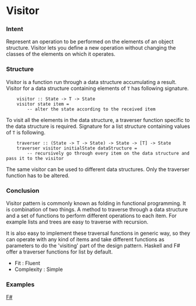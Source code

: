# Visitor


### Intent

Represent an operation to be performed on the elements of an object structure. Visitor lets you define a new operation without changing the classes of the elements on which it operates.



### Structure

Visitor is a function run through a data structure accumulating a result. Visitor for a data structure containing elements of `T` has following signature. 
~~~~
    visitor :: State -> T -> State
    visitor state item =
        -- alter the state according to the received item
~~~~

To visit all the elements in the data structure, a traverser function specific to the data structure is required. Signature for a list structure containing values of `T` is following.

~~~~
    traverser :: (State -> T -> State) -> State -> [T] -> State
    traverser visitor initialState dataStructure =
        -- recursively go through every item on the data structure and pass it to the visitor
~~~~

The same visitor can be used to different data structures. Only the traverser function has to be altered.


### Conclusion

Visitor pattern is commonly known as folding in functional programming. It is combination of two things. A method to traverse through a data structure and a set of functions to perform different operations to each item. For example lists and trees are easy to traverse with recursion.

It is also easy to implement these traversal functions in generic way, so they can operate with any kind of items and take different functions as parameters to do the 'visiting' part of the design pattern. Haskell and F# offer a traverser functions for list by default. 

- Fit : Fluent
- Complexity : Simple


### Examples

[F#](visitor.fsx)
